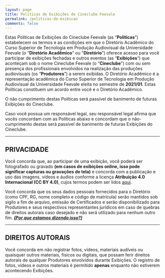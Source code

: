 ```yaml
---
layout: page
title: Políticas de Exibições do Cineclube Feevale
permalink: /politicas-de-exibicao
comments: false
---
```

Estas Políticas de Exibições do Cineclube Feevale (as “**Políticas**”) estabelecem os termos e as condições em que o Diretório Acadêmico do Curso Superior de Tecnologia em Produção Audiovisual da Universidade Feevale (o “**Diretório Acadêmico**“ ou "**Diretório**") oferece acesso para você participar de exibições fechadas e outros eventos (as “**Exibições**“) que aconteçam sob o nome Cineclube Feevale (o “**Cineclube**”) com ou sem presença dos profissionais envolvidos na realização das produções audiovisuais (os “**Produtores**”) a serem exibidas. O Diretório Acadêmico é a representação acadêmica do Curso Superior de Tecnologia em Produção Audiovisual da Universidade Feevale eleita no semestre de **2021/01**. Estas Políticas constituem um acordo entre você e o Diretório Acadêmico.

O não cumprimento destas Políticas será passível de banimento de futuras Exibições do Cineclube.

Caso você possua um responsável legal, seu responsável legal afirma que vocês concordam com as Políticas abaixo e concordam que o não-cumprimento destas será passível de banimento de futuras Exibições do Cineclube.

----

## PRIVACIDADE 

Você concorda que, ao participar de uma exibição, você poderá ser fotografado ou gravado **(em casos de exibições online, isso pode significar capturas ou gravações de tela)** e concorda com a publicação e uso das imagens, vídeos e áudios conforme a licença **Atribuição 4.0 Internacional (CC BY 4.0)**, cujos termos podem ser lidos [aqui](https://creativecommons.org/licenses/by/4.0/legalcode.pt).

Você concorda que os seus dados pessoais fornecidos para o Diretório (como CPF, RG, nome completo e código de matrícula) serão mantidos sob sigilo a fim de arquivo, emissão de Certificados e serão disponibilizado para Produtores e seus respectivos representantes jurídicos em caso de quebras de direitos autorais caso desejado e não será utilizado para nenhum outro fim. [***(Por que estamos dizendo isso?)***](http://www.planalto.gov.br/ccivil_03/_ato2015-2018/2018/lei/l13709.htm)

----

## DIREITOS AUTORAIS

Você concorda em não registrar fotos, vídeos, materiais audíveis ou quaisquer outros materiais, físicos ou digitais, que possam ferir direitos autorais de qualquer Produtores envolvidos durante Exibições. O registro de fotos, vídeos e outros materiais é permitido **apenas** enquanto não estiverem acontecendo Exibições.
